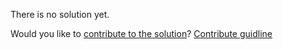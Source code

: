 
There is no solution yet.

Would you like to [contribute to the solution](https://github.com/BFEdev/BFE.dev-solutions/blob/main/react-quiz/callback-props_en.md)? [Contribute guidline](https://github.com/BFEdev/BFE.dev-solutions#how-to-contribute)
